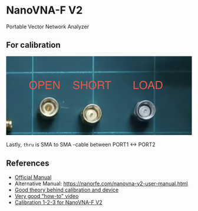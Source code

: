 # NanoVNA-F V2
Portable Vector Network Analyzer

## For calibration
![vna_dongles.png](images/vna_dongles.png)

Lastly, `thru` is SMA to SMA -cable between PORT1 <-> PORT2

## References
* [Official Manual](https://www.sysjoint.com/ueditor/php/upload/file/PDF/NanoVNA-F%20V2%20Portable%20Vector%20Network%20Analyzer%20User%20Guide%20V2.0.pdf) 
* Alternative Manual: https://nanorfe.com/nanovna-v2-user-manual.html
* [Good theory behind calibration and device](https://www.youtube.com/watch?v=_pjcEKQY_Tk)
* [Very good "how-to" video](https://www.youtube.com/watch?v=dOnhdWGvz7k)
* [Calibration 1-2-3 for NanoVNA-F V2](https://www.youtube.com/watch?v=LfGzf1_g2_c)
